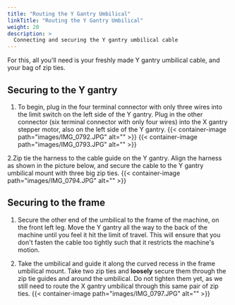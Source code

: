 ```yaml
---
title: "Routing the Y Gantry Umbilical"
linkTitle: "Routing the Y Gantry Umbilical"
weight: 20
description: >
  Connecting and securing the Y gantry umbilical cable 
---
```


For this, all you'll need is your freshly made Y gantry umbilical cable, and your bag of zip ties.

## Securing to the Y gantry

1. To begin, plug in the four terminal connector with only three wires into the limit switch on the left side of the Y gantry. Plug in the other connector (six terminal connector with only four wires) into the X gantry stepper motor, also on the left side of the Y gantry.
  {{< container-image path="images/IMG_0792.JPG" alt="" >}}
  {{< container-image path="images/IMG_0793.JPG" alt="" >}}

2.Zip tie the harness to the cable guide on the Y gantry. Align the harness as shown in the picture below, and secure the cable to the Y gantry umbilical mount with three big zip ties.
  {{< container-image path="images/IMG_0794.JPG" alt="" >}}

## Securing to the frame

1. Secure the other end of the umbilical to the frame of the machine, on the front left leg. Move the Y gantry all the way to the back of the machine until you feel it hit the limit of travel. This will ensure that you don't fasten the cable too tightly such that it restricts the machine's motion.

2. Take the umbilical and guide it along the curved recess in the frame umbilical mount. Take two zip ties and **loosely** secure them through the zip tie guides and around the umbilical. Do not tighten them yet, as we still need to route the X gantry umbilical through this same pair of zip ties.
  {{< container-image path="images/IMG_0797.JPG" alt="" >}}
